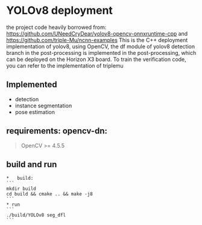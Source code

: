 # YOLOv8 deployment
the project code heavily borrowed from: https://github.com/UNeedCryDear/yolov8-opencv-onnxruntime-cpp and https://github.com/triple-Mu/ncnn-examples
This is the C++ deployment implementation of yolov8, using OpenCV, the df module of yolov8 detection branch in the post-processing is implemented in the post-processing, 
which can be deployed on the Horizon X3 board. To train the verification code, you can refer to the implementation of triplemu

## Implemented
* detection
* instance segmentation
* pose estimation
 
## requirements: opencv-dn:
 > OpenCV >= 4.5.5<br>

## build and run
    *   build:
    ```
    mkdir build
    cd build && cmake .. && make -j8
    ```
    * run
    ```
    ./build/YOLOv8 seg_dfl
    ```
